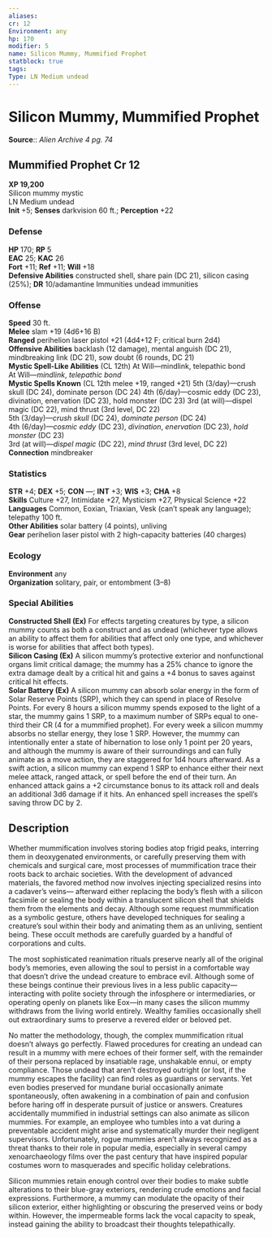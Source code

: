 ```yaml
---
aliases: 
cr: 12
Environment: any
hp: 170
modifier: 5
name: Silicon Mummy, Mummified Prophet
statblock: true
tags: 
Type: LN Medium undead  
---
```


# Silicon Mummy, Mummified Prophet

**Source**:: _Alien Archive 4 pg. 74_

## Mummified Prophet Cr 12

**XP 19,200**  
Silicon mummy mystic  
LN Medium undead  
**Init** +5; **Senses** darkvision 60 ft.; **Perception** +22  

### Defense

**HP** 170; **RP** 5  
**EAC** 25; **KAC** 26  
**Fort** +11; **Ref** +11; **Will** +18  
**Defensive Abilities** constructed shell, share pain (DC 21), silicon casing (25%); **DR** 10/adamantine Immunities undead immunities  

### Offense

**Speed** 30 ft.  
**Melee** slam +19 (4d6+16 B)  
**Ranged** perihelion laser pistol +21 (4d4+12 F; critical burn 2d4)  
**Offensive Abilities** backlash (12 damage), mental anguish (DC 21), mindbreaking link (DC 21), sow doubt (6 rounds, DC 21)  
**Mystic Spell-Like Abilities** (CL 12th) At Will—mindlink, telepathic bond  
At Will—_mindlink_, _telepathic bond_  
**Mystic Spells Known** (CL 12th melee +19, ranged +21) 5th (3/day)—crush skull (DC 24), dominate person (DC 24) 4th (6/day)—cosmic eddy (DC 23), divination, enervation (DC 23), hold monster (DC 23) 3rd (at will)—dispel magic (DC 22), mind thrust (3rd level, DC 22)  
5th (3/day)—_crush skull_ (DC 24), _dominate person_ (DC 24)  
4th (6/day)—_cosmic eddy_ (DC 23), _divination_, _enervation_ (DC 23), _hold monster_ (DC 23)  
3rd (at will)—_dispel magic_ (DC 22), _mind thrust_ (3rd level, DC 22)  
**Connection** mindbreaker

### Statistics

**STR** +4; **DEX** +5; **CON** —; **INT** +3; **WIS** +3; **CHA** +8  
**Skills** Culture +27, Intimidate +27, Mysticism +27, Physical Science +22  
**Languages** Common, Eoxian, Triaxian, Vesk (can’t speak any language); telepathy 100 ft.  
**Other Abilities** solar battery (4 points), unliving  
**Gear** perihelion laser pistol with 2 high-capacity batteries (40 charges)

### Ecology

**Environment** any  
**Organization** solitary, pair, or entombment (3–8)

### Special Abilities

**Constructed Shell (Ex)** For effects targeting creatures by type, a silicon mummy counts as both a construct and as undead (whichever type allows an ability to affect them for abilities that affect only one type, and whichever is worse for abilities that affect both types).  
**Silicon Casing (Ex)** A silicon mummy’s protective exterior and nonfunctional organs limit critical damage; the mummy has a 25% chance to ignore the extra damage dealt by a critical hit and gains a +4 bonus to saves against critical hit effects.  
**Solar Battery (Ex)** A silicon mummy can absorb solar energy in the form of Solar Reserve Points (SRP), which they can spend in place of Resolve Points. For every 8 hours a silicon mummy spends exposed to the light of a star, the mummy gains 1 SRP, to a maximum number of SRPs equal to one-third their CR (4 for a mummified prophet). For every week a silicon mummy absorbs no stellar energy, they lose 1 SRP. However, the mummy can intentionally enter a state of hibernation to lose only 1 point per 20 years, and although the mummy is aware of their surroundings and can fully animate as a move action, they are staggered for 1d4 hours afterward. As a swift action, a silicon mummy can expend 1 SRP to enhance either their next melee attack, ranged attack, or spell before the end of their turn. An enhanced attack gains a +2 circumstance bonus to its attack roll and deals an additional 3d6 damage if it hits. An enhanced spell increases the spell’s saving throw DC by 2.

## Description

Whether mummification involves storing bodies atop frigid peaks, interring them in deoxygenated environments, or carefully preserving them with chemicals and surgical care, most processes of mummification trace their roots back to archaic societies. With the development of advanced materials, the favored method now involves injecting specialized resins into a cadaver’s veins— afterward either replacing the body’s flesh with a silicon facsimile or sealing the body within a translucent silicon shell that shields them from the elements and decay. Although some request mummification as a symbolic gesture, others have developed techniques for sealing a creature’s soul within their body and animating them as an unliving, sentient being. These occult methods are carefully guarded by a handful of corporations and cults.

The most sophisticated reanimation rituals preserve nearly all of the original body’s memories, even allowing the soul to persist in a comfortable way that doesn’t drive the undead creature to embrace evil. Although some of these beings continue their previous lives in a less public capacity—interacting with polite society through the infosphere or intermediaries, or operating openly on planets like Eox—in many cases the silicon mummy withdraws from the living world entirely. Wealthy families occasionally shell out extraordinary sums to preserve a revered elder or beloved pet.

No matter the methodology, though, the complex mummification ritual doesn’t always go perfectly. Flawed procedures for creating an undead can result in a mummy with mere echoes of their former self, with the remainder of their persona replaced by insatiable rage, unshakable ennui, or empty compliance. Those undead that aren’t destroyed outright (or lost, if the mummy escapes the facility) can find roles as guardians or servants. Yet even bodies preserved for mundane burial occasionally animate spontaneously, often awakening in a combination of pain and confusion before haring off in desperate pursuit of justice or answers. Creatures accidentally mummified in industrial settings can also animate as silicon mummies. For example, an employee who tumbles into a vat during a preventable accident might arise and systematically murder their negligent supervisors. Unfortunately, rogue mummies aren’t always recognized as a threat thanks to their role in popular media, especially in several campy xenoarchaeology films over the past century that have inspired popular costumes worn to masquerades and specific holiday celebrations.

Silicon mummies retain enough control over their bodies to make subtle alterations to their blue-gray exteriors, rendering crude emotions and facial expressions. Furthermore, a mummy can modulate the opacity of their silicon exterior, either highlighting or obscuring the preserved veins or body within. However, the impermeable forms lack the vocal capacity to speak, instead gaining the ability to broadcast their thoughts telepathically.
